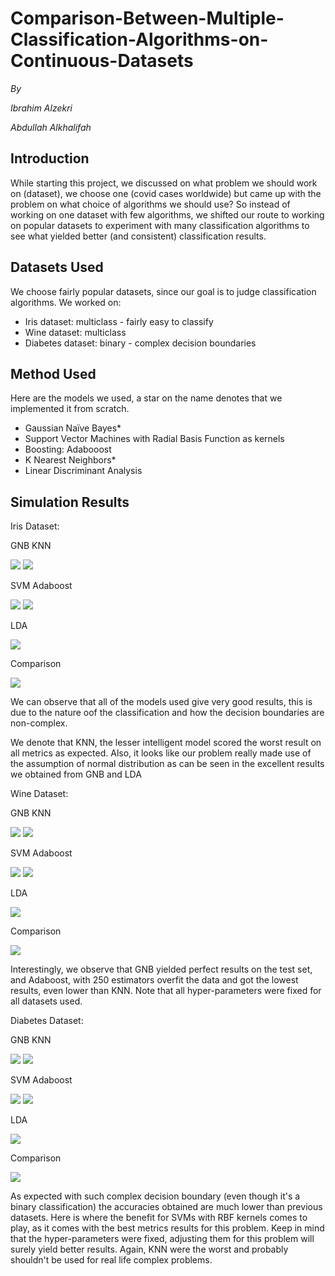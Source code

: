 # Comparison-Between-Multiple-Classification-Algorithms-on-Continuous-Datasets

_By_

_Ibrahim Alzekri_

_Abdullah Alkhalifah_

## **Introduction**

While starting this project, we discussed on what problem we should work on (dataset), we choose one (covid cases worldwide) but came up with the problem on what choice of algorithms we should use? So instead of working on one dataset with few algorithms, we shifted our route to working on popular datasets to experiment with many classification algorithms to see what yielded better (and consistent) classification results.

## **Datasets Used**

We choose fairly popular datasets, since our goal is to judge classification algorithms. We worked on:

- Iris dataset: multiclass - fairly easy to classify
- Wine dataset: multiclass
- Diabetes dataset: binary - complex decision boundaries

## **Method Used**

Here are the models we used, a star on the name denotes that we implemented it from scratch.

- Gaussian Naïve Bayes\*
- Support Vector Machines with Radial Basis Function as kernels
- Boosting: Adabooost
- K Nearest Neighbors\*
- Linear Discriminant Analysis

## **Simulation Results**

Iris Dataset:

GNB KNN

![](RackMultipart20210609-4-1jopvtz_html_1d3a9497dd5d6634.png) ![](RackMultipart20210609-4-1jopvtz_html_e48503bc0e3d02d7.png)

SVM Adaboost

![](RackMultipart20210609-4-1jopvtz_html_ddd1e008c742ad1d.png) ![](RackMultipart20210609-4-1jopvtz_html_17132a6c126cc81f.png)

LDA

![](RackMultipart20210609-4-1jopvtz_html_e3d4e9c001cbc584.png)

Comparison

![](RackMultipart20210609-4-1jopvtz_html_f9b7484610d3f43b.png)

We can observe that all of the models used give very good results, this is due to the nature oof the classification and how the decision boundaries are non-complex.

We denote that KNN, the lesser intelligent model scored the worst result on all metrics as expected. Also, it looks like our problem really made use of the assumption of normal distribution as can be seen in the excellent results we obtained from GNB and LDA

Wine Dataset:

GNB KNN

![](RackMultipart20210609-4-1jopvtz_html_94497a8df6f075da.png) ![](RackMultipart20210609-4-1jopvtz_html_f7fad7aeb4474a3d.png)

SVM Adaboost

![](RackMultipart20210609-4-1jopvtz_html_ed5328218694c69c.png) ![](RackMultipart20210609-4-1jopvtz_html_84de7865ca98b45.png)

LDA

![](RackMultipart20210609-4-1jopvtz_html_d0075e5bc16a6fa6.png)

Comparison

![](RackMultipart20210609-4-1jopvtz_html_ec79e5c8e5d0c634.png)

Interestingly, we observe that GNB yielded perfect results on the test set, and Adaboost, with 250 estimators overfit the data and got the lowest results, even lower than KNN. Note that all hyper-parameters were fixed for all datasets used.

Diabetes Dataset:

GNB KNN

![](RackMultipart20210609-4-1jopvtz_html_8944770e74d8634a.png) ![](RackMultipart20210609-4-1jopvtz_html_8ea5e3744138c84d.png)

SVM Adaboost

![](RackMultipart20210609-4-1jopvtz_html_d9bec467e25011b9.png) ![](RackMultipart20210609-4-1jopvtz_html_c24c65e4ecb1a532.png)

LDA

![](RackMultipart20210609-4-1jopvtz_html_d03702789aa07d1e.png)

Comparison

![](RackMultipart20210609-4-1jopvtz_html_a8aae3e6a8c0c437.png)

As expected with such complex decision boundary (even though it&#39;s a binary classification) the accuracies obtained are much lower than previous datasets. Here is where the benefit for SVMs with RBF kernels comes to play, as it comes with the best metrics results for this problem. Keep in mind that the hyper-parameters were fixed, adjusting them for this problem will surely yield better results. Again, KNN were the worst and probably shouldn&#39;t be used for real life complex problems.
